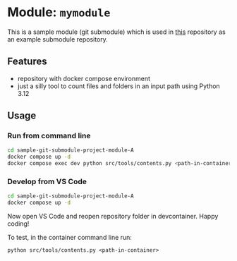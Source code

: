 # Module: `mymodule`
This is a sample module (git submodule) which is used in [this](https://github.com/somogyijanos/sample-git-submodule-project-super) repository as an example submodule repository.

## Features
- repository with docker compose environment
- just a silly tool to count files and folders in an input path using Python 3.12

## Usage

### Run from command line
```bash
cd sample-git-submodule-project-module-A
docker compose up -d
docker compose exec dev python src/tools/contents.py <path-in-container>
```

### Develop from VS Code
```bash
cd sample-git-submodule-project-module-A
docker compose up -d
```
Now open VS Code and reopen repository folder in devcontainer. Happy coding!

To test, in the container command line run:
```
python src/tools/contents.py <path-in-container>
```